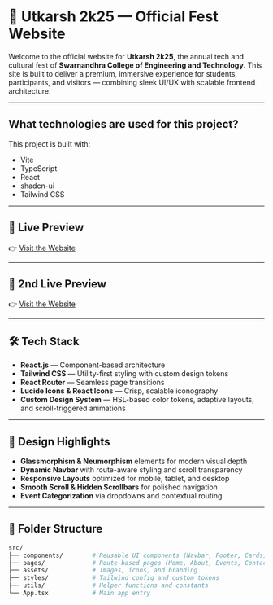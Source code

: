 # 🎉 Utkarsh 2k25 — Official Fest Website

Welcome to the official website for **Utkarsh 2k25**, the annual tech and cultural fest of **Swarnandhra College of Engineering and Technology**. This site is built to deliver a premium, immersive experience for students, participants, and visitors — combining sleek UI/UX with scalable frontend architecture.

---

## What technologies are used for this project?

This project is built with:

- Vite
- TypeScript
- React
- shadcn-ui
- Tailwind CSS

---

## 🚀 Live Preview

👉 [Visit the Website](https://www.swarnandhra.ac.in/utkarsh2025)

---

## 🚀 2nd Live Preview

👉 [Visit the Website](https://utkarsh2k25.vercel.app/)

---

## 🛠️ Tech Stack

- **React.js** — Component-based architecture
- **Tailwind CSS** — Utility-first styling with custom design tokens
- **React Router** — Seamless page transitions
- **Lucide Icons & React Icons** — Crisp, scalable iconography
- **Custom Design System** — HSL-based color tokens, adaptive layouts, and scroll-triggered animations

---

## 🎨 Design Highlights

- **Glassmorphism & Neumorphism** elements for modern visual depth
- **Dynamic Navbar** with route-aware styling and scroll transparency
- **Responsive Layouts** optimized for mobile, tablet, and desktop
- **Smooth Scroll & Hidden Scrollbars** for polished navigation
- **Event Categorization** via dropdowns and contextual routing

---

## 📁 Folder Structure

```bash
src/
├── components/        # Reusable UI components (Navbar, Footer, Cards)
├── pages/             # Route-based pages (Home, About, Events, Contact)
├── assets/            # Images, icons, and branding
├── styles/            # Tailwind config and custom tokens
├── utils/             # Helper functions and constants
└── App.tsx            # Main app entry

